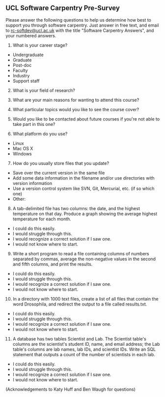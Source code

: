 UCL Software Carpentry Pre-Survey
---------------------------------


Please answer the following questions to help us determine how best to support you through software carpentry. Just answer in free text, and email to rc-softdev@ucl.ac.uk with the title "Software Carpentry Answers", and your numbered answers.

1. What is your career stage? 

*   Undergraduate
*   Graduate
*   Post-doc
*   Faculty
*   Industry
*   Support staff

2. What is your field of research?

3. What are your main reasons for wanting to attend this course?

4. What particular topics would you like to see the course cover?

5. Would you like to be contacted about future courses if you're not able to take part in this one?

6. What platform do you use? 

  *   Linux
  *   Mac OS X
  *   Windows

7. How do you usually store files that you update? 

  *   Save over the current version in the same file
  *   Add some data information in the filename and/or use directories with version information
  *   Use a version control system like SVN, Git, Mercurial, etc. (if so which one)
  *   Other: 

8. A tab-delimited file has two columns: the date, and the highest temperature on that day. Produce a graph showing the average highest temperature for each month. 

  *   I could do this easily.
  *   I would struggle through this.
  *   I would recognize a correct solution if I saw one.
  *   I would not know where to start.

9. Write a short program to read a file containing columns of numbers separated by commas, average the non-negative values in the second and fifth columns, and print the results. 

  *   I could do this easily.
  *   I would struggle through this.
  *   I would recognize a correct solution if I saw one.
  *   I would not know where to start.

10. In a directory with 1000 text files, create a list of all files that contain the word Drosophila, and redirect the output to a file called results.txt. 

  *   I could do this easily.
  *   I would struggle through this.
  *   I would recognize a correct solution if I saw one.
  *   I would not know where to start.

11. A database has two tables Scientist and Lab. The Scientist table's columns are the scientist's student ID, name, and email address; the Lab table's columns are lab names, lab IDs, and scientist IDs. Write an SQL statement that outputs a count of the number of scientists in each lab. 

  *   I could do this easily.
  *   I would struggle through this.
  *   I would recognize a correct solution if I saw one.
  *   I would not know where to start.

(Acknowledgements to Katy Huff and Ben Waugh for questions)